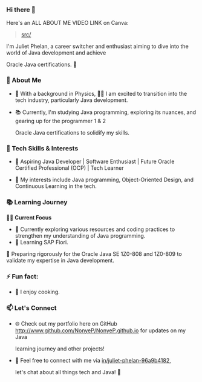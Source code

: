 ### Hi there 👋



Here's an  ALL ABOUT ME VIDEO LINK on Canva: 

> [src/](https://www.canva.com/design/DAFzUsw0Uk4/-aabyMZeKtnB-aZwSBTVzA/view?utm_content=DAFzUsw0Uk4&utm_campaign=designshare&utm_medium=link&utm_source=editor)

I'm Juliet Phelan, a career switcher and enthusiast aiming to dive into the world of Java development and achieve

Oracle Java certifications. 🚀

### 🌱 About Me

- 🔭 With a background in Physics, 👩‍💻 I am excited to transition into the tech industry, particularly Java development.

- 📚 Currently, I'm studying Java programming, exploring its nuances, and gearing up for the programmer 1 & 2

   Oracle Java certifications to solidify my skills.

### 🔭 Tech Skills & Interests

- 🧰 Aspiring Java Developer | Software Enthusiast | Future Oracle Certified Professional (OCP) | Tech Learner

- 🎯 My interests include Java programming, Object-Oriented Design, and Continuous Learning in the tech.

### 📚 Learning Journey

👨‍💻 **Current Focus**  

 - 🌱 Currently exploring various resources and coding practices to strengthen my understanding of Java programming.
 - 🌱 Learning SAP Fiori.


📝 Preparing rigorously for the Oracle Java SE 1Z0-808 and 1Z0-809 to validate my expertise in Java development.

### ⚡ Fun fact: 
- 🍳 I enjoy cooking.

### 📫 Let's Connect

- 🌐 Check out my portfolio here on GitHub http://www.github.com/NonyeP/NonyeP.github.io for updates on my Java
  
  learning journey and other projects!

- 📧 Feel free to connect with me via [in/juliet-phelan-96a9b4182](https://www.linkedin.com/in/juliet-phelan-96a9b4182),

   let's chat about all things tech and Java! 🤝

